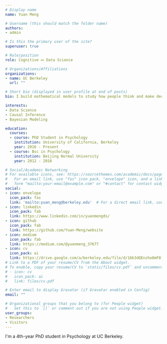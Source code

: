 ```yaml
---
# Display name
name: Yuan Meng

# Username (this should match the folder name)
authors:
- admin

# Is this the primary user of the site?
superuser: true

# Role/position
role: Cognitive ⤇ Data Science

# Organizations/Affiliations
organizations:
- name: UC Berkeley
  url: ""

# Short bio (displayed in user profile at end of posts)
bio: I build mathematical models to study how people think and make decisions.

interests:
- Data Science
- Causal Inference
- Bayesian Modeling

education:
  courses:
  - course: PhD Student in Psychology
    institution: University of California, Berkeley
    year: 2016 - Present
  - course: Bsc in Psychology
    institution: Beijing Normal University
    year: 2012 - 2016

# Social/Academic Networking
# For available icons, see: https://sourcethemes.com/academic/docs/page-builder/#icons
#   For an email link, use "fas" icon pack, "envelope" icon, and a link in the
#   form "mailto:your-email@example.com" or "#contact" for contact widget.
social:
- icon: envelope
  icon_pack: fas
  link: 'mailto:yuan_meng@berkeley.edu'  # For a direct email link, use "mailto:test@example.org".
- icon: linkedin
  icon_pack: fab
  link: https://www.linkedin.com/in/yuanmengds/
- icon: github
  icon_pack: fab
  link: https://github.com/Yuan-Meng/website
- icon: medium
  icon_pack: fab
  link: https://medium.com/@yuanmeng_37677
- icon: cv
  icon_pack: ai
  link: https://drive.google.com/a/berkeley.edu/file/d/16b3dQEnzho8mF8fNwoNaAYFspbI5nAe3/view?usp=sharing
# Link to a PDF of your resume/CV from the About widget.
# To enable, copy your resume/CV to `static/files/cv.pdf` and uncomment the lines below.
# - icon: cv
#   icon_pack: ai
#   link: files/cv.pdf

# Enter email to display Gravatar (if Gravatar enabled in Config)
email: ""

# Organizational groups that you belong to (for People widget)
#   Set this to `[]` or comment out if you are not using People widget.
user_groups:
- Researchers
- Visitors
---
```


I'm a 4th-year PhD student in Psychology at UC Berkeley.